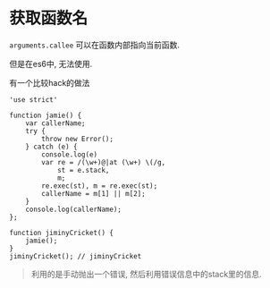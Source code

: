 # 获取函数名

 `arguments.callee` 可以在函数内部指向当前函数.

但是在es6中, 无法使用.

有一个比较hack的做法

    'use strict'

    function jamie() {
        var callerName; 
        try {
            throw new Error(); 
        } catch (e) {
            console.log(e)
            var re = /(\w+)@|at (\w+) \(/g, 
                st = e.stack, 
                m; 
            re.exec(st), m = re.exec(st); 
            callerName = m[1] || m[2]; 
        }
        console.log(callerName); 
    }; 

    function jiminyCricket() {
        jamie(); 
    }
    jiminyCricket(); // jiminyCricket

> 利用的是手动抛出一个错误, 然后利用错误信息中的stack里的信息.